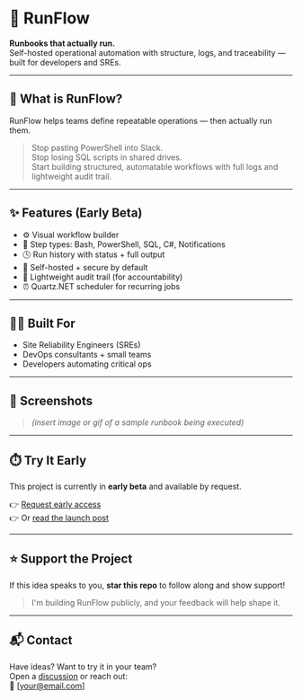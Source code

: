 # 🧠 RunFlow

**Runbooks that actually run.**  
Self-hosted operational automation with structure, logs, and traceability — built for developers and SREs.

---

## 🚀 What is RunFlow?

RunFlow helps teams define repeatable operations — then actually run them.

> Stop pasting PowerShell into Slack.  
> Stop losing SQL scripts in shared drives.  
> Start building structured, automatable workflows with full logs and lightweight audit trail.

---

## ✨ Features (Early Beta)

- ⚙️ Visual workflow builder
- 🧩 Step types: Bash, PowerShell, SQL, C#, Notifications
- 🕓 Run history with status + full output
- 🔐 Self-hosted + secure by default
- 📜 Lightweight audit trail (for accountability)
- ⏰ Quartz.NET scheduler for recurring jobs

---

## 🧑‍💻 Built For

- Site Reliability Engineers (SREs)
- DevOps consultants + small teams
- Developers automating critical ops

---

## 📸 Screenshots

> _(insert image or gif of a sample runbook being executed)_

---

## ⏱️ Try It Early

This project is currently in **early beta** and available by request.

👉 [Request early access](https://your-site-or-form.com)  
👉 Or [read the launch post](https://medium.com/@rbrooks33/runbooks-that-actually-run-themselves-f620b76752a3)

---

## ⭐ Support the Project

If this idea speaks to you, **star this repo** to follow along and show support!

> I'm building RunFlow publicly, and your feedback will help shape it.

---

## 📬 Contact

Have ideas? Want to try it in your team?  
Open a [discussion](https://github.com/YOUR_USER/YOUR_REPO/discussions) or reach out:  
📧 [your@email.com]
